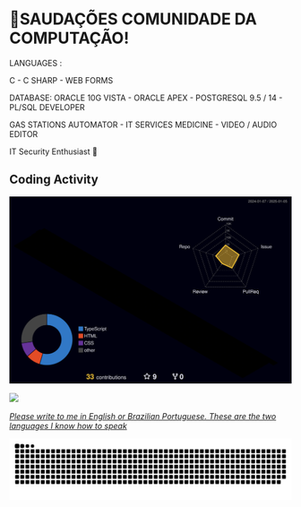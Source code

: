 # 👋SAUDAÇÕES COMUNIDADE DA COMPUTAÇÃO!

LANGUAGES :

C - 
C SHARP - 
WEB FORMS

DATABASE:
ORACLE 10G VISTA - 
ORACLE APEX -
POSTGRESQL 9.5 / 14 -
PL/SQL DEVELOPER

GAS STATIONS AUTOMATOR -
IT SERVICES MEDICINE -
VIDEO / AUDIO EDITOR 

 IT Security Enthusiast 🧙 

## Coding Activity 

![Screenshot of a comment on a GitHub issue showing an image, added in the Markdown, of an Octocat smiling and raising a tentacle.](https://github.com/NICKINFORMATICARESERVA/alg.c/blob/main/profile-night-rainbow.svg)

 <div>
  <a href="https://github.com/nickinformatica">
  <img height="180em" src="https://github-readme-stats.vercel.app/api?username=nickinformatica&show_icons=true&theme=dark&include_all_commits=true&count_private=true" />
  
</div>

*Please write to me in English or Brazilian Portuguese. These are the two languages ​​I know how to speak*


![Screenshot of a comment on a GitHub issue showing an image, added in the Markdown, of an Octocat smiling and raising a tentacle.](https://github.com/NICKINFORMATICARESERVA/cobra-do-grid/blob/main/cobra%20da%20grade%20de%20contribui%C3%A7%C3%A3o.svg)


